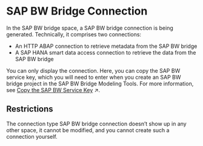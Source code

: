 <!-- loio03cc8f27d3a44aabad3debaa79be0216 -->

# SAP BW Bridge Connection

In the SAP BW bridge space, a SAP BW bridge connection is being generated. Technically, it comprises two connections:

-   An HTTP ABAP connection to retrieve metadata from the SAP BW bridge
-   A SAP HANA smart data access connection to retrieve the data from the SAP BW bridge

You can only display the connection. Here, you can copy the SAP BW service key, which you will need to enter when you create an SAP BW bridge project in the SAP BW Bridge Modeling Tools. For more information, see [Copy the SAP BW Service Key](https://help.sap.com/viewer/ecce5bb08ae24ed089497fc00c2320d8/cloud/en-US/ddee32782c3a4b3cb7ee2fcee716d984.html "") :arrow_upper_right:.



<a name="loio03cc8f27d3a44aabad3debaa79be0216__section_vbh_qws_1rb"/>

## Restrictions

The connection type SAP BW bridge connection doesn’t show up in any other space, it cannot be modified, and you cannot create such a connection yourself.

